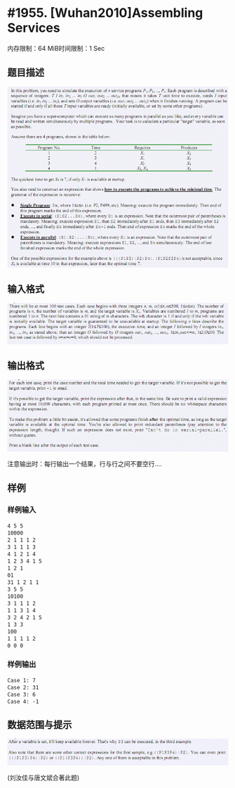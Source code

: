 # #1955. [Wuhan2010]Assembling Services

内存限制：64 MiB时间限制：1 Sec

## 题目描述

![](images/1955_1.jpg)

## 输入格式

![](images/1955_2.jpg)

## 输出格式

![](images/1955_3.jpg)

注意输出时：每行输出一个结果，行与行之间不要空行....

## 样例

### 样例输入

    
    4 5 5 
    10000 
    2 1 1 1 2 
    3 1 1 1 3 
    4 1 2 1 4 
    1 2 3 4 1 5 
    1 2 1 
    01 
    31 1 2 1 1 
    3 5 5 
    10100 
    3 1 1 1 2 
    1 1 3 1 4 
    3 2 4 2 1 5 
    1 3 3 
    100 
    1 1 1 1 2 
    0 0 0 
    

### 样例输出

    
    Case 1: 7  
    Case 2: 31
    Case 3: 6
    Case 4: -1 
    

## 数据范围与提示

![](images/1955_4.jpg)

(刘汝佳与唐文斌合著此题)
